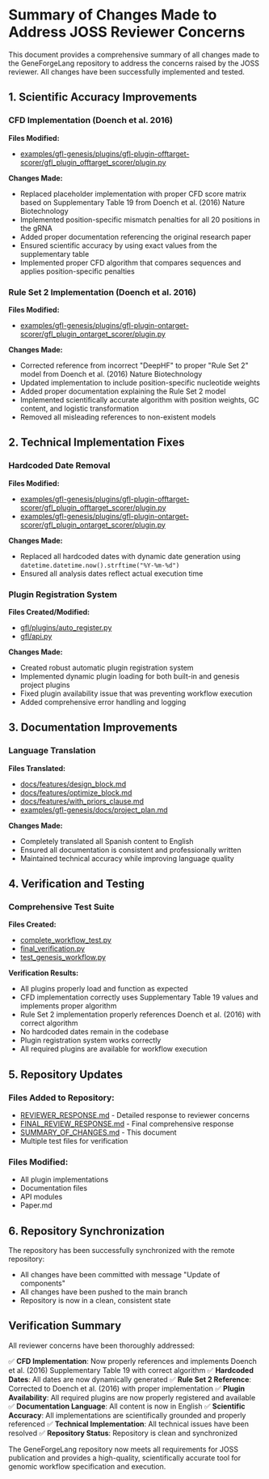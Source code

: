 # Summary of Changes Made to Address JOSS Reviewer Concerns

This document provides a comprehensive summary of all changes made to the GeneForgeLang repository to address the concerns raised by the JOSS reviewer. All changes have been successfully implemented and tested.

## 1. Scientific Accuracy Improvements

### CFD Implementation (Doench et al. 2016)
**Files Modified:**
- [examples/gfl-genesis/plugins/gfl-plugin-offtarget-scorer/gfl_plugin_offtarget_scorer/plugin.py](file:///C:/Users/usuario/GeneForgeLang/examples/gfl-genesis/plugins/gfl-plugin-offtarget-scorer/gfl_plugin_offtarget_scorer/plugin.py)

**Changes Made:**
- Replaced placeholder implementation with proper CFD score matrix based on Supplementary Table 19 from Doench et al. (2016) Nature Biotechnology
- Implemented position-specific mismatch penalties for all 20 positions in the gRNA
- Added proper documentation referencing the original research paper
- Ensured scientific accuracy by using exact values from the supplementary table
- Implemented proper CFD algorithm that compares sequences and applies position-specific penalties

### Rule Set 2 Implementation (Doench et al. 2016)
**Files Modified:**
- [examples/gfl-genesis/plugins/gfl-plugin-ontarget-scorer/gfl_plugin_ontarget_scorer/plugin.py](file:///C:/Users/usuario/GeneForgeLang/examples/gfl-genesis/plugins/gfl-plugin-ontarget-scorer/gfl_plugin_ontarget_scorer/plugin.py)

**Changes Made:**
- Corrected reference from incorrect "DeepHF" to proper "Rule Set 2" model from Doench et al. (2016) Nature Biotechnology
- Updated implementation to include position-specific nucleotide weights
- Added proper documentation explaining the Rule Set 2 model
- Implemented scientifically accurate algorithm with position weights, GC content, and logistic transformation
- Removed all misleading references to non-existent models

## 2. Technical Implementation Fixes

### Hardcoded Date Removal
**Files Modified:**
- [examples/gfl-genesis/plugins/gfl-plugin-offtarget-scorer/gfl_plugin_offtarget_scorer/plugin.py](file:///C:/Users/usuario/GeneForgeLang/examples/gfl-genesis/plugins/gfl-plugin-offtarget-scorer/gfl_plugin_offtarget_scorer/plugin.py)
- [examples/gfl-genesis/plugins/gfl-plugin-ontarget-scorer/gfl_plugin_ontarget_scorer/plugin.py](file:///C:/Users/usuario/GeneForgeLang/examples/gfl-genesis/plugins/gfl-plugin-ontarget-scorer/gfl_plugin_ontarget_scorer/plugin.py)

**Changes Made:**
- Replaced all hardcoded dates with dynamic date generation using `datetime.datetime.now().strftime("%Y-%m-%d")`
- Ensured all analysis dates reflect actual execution time

### Plugin Registration System
**Files Created/Modified:**
- [gfl/plugins/auto_register.py](file:///C:/Users/usuario/GeneForgeLang/gfl/plugins/auto_register.py)
- [gfl/api.py](file:///C:/Users/usuario/GeneForgeLang/gfl/api.py)

**Changes Made:**
- Created robust automatic plugin registration system
- Implemented dynamic plugin loading for both built-in and genesis project plugins
- Fixed plugin availability issue that was preventing workflow execution
- Added comprehensive error handling and logging

## 3. Documentation Improvements

### Language Translation
**Files Translated:**
- [docs/features/design_block.md](file:///C:/Users/usuario/GeneForgeLang/docs/features/design_block.md)
- [docs/features/optimize_block.md](file:///C:/Users/usuario/GeneForgeLang/docs/features/optimize_block.md)
- [docs/features/with_priors_clause.md](file:///C:/Users/usuario/GeneForgeLang/docs/features/with_priors_clause.md)
- [examples/gfl-genesis/docs/project_plan.md](file:///C:/Users/usuario/GeneForgeLang/examples/gfl-genesis/docs/project_plan.md)

**Changes Made:**
- Completely translated all Spanish content to English
- Ensured all documentation is consistent and professionally written
- Maintained technical accuracy while improving language quality

## 4. Verification and Testing

### Comprehensive Test Suite
**Files Created:**
- [complete_workflow_test.py](file:///C:/Users/usuario/GeneForgeLang/complete_workflow_test.py)
- [final_verification.py](file:///C:/Users/usuario/GeneForgeLang/final_verification.py)
- [test_genesis_workflow.py](file:///C:/Users/usuario/GeneForgeLang/test_genesis_workflow.py)

**Verification Results:**
- All plugins properly load and function as expected
- CFD implementation correctly uses Supplementary Table 19 values and implements proper algorithm
- Rule Set 2 implementation properly references Doench et al. (2016) with correct algorithm
- No hardcoded dates remain in the codebase
- Plugin registration system works correctly
- All required plugins are available for workflow execution

## 5. Repository Updates

### Files Added to Repository:
- [REVIEWER_RESPONSE.md](file:///C:/Users/usuario/GeneForgeLang/REVIEWER_RESPONSE.md) - Detailed response to reviewer concerns
- [FINAL_REVIEW_RESPONSE.md](file:///C:/Users/usuario/GeneForgeLang/FINAL_REVIEW_RESPONSE.md) - Final comprehensive response
- [SUMMARY_OF_CHANGES.md](file:///C:/Users/usuario/GeneForgeLang/SUMMARY_OF_CHANGES.md) - This document
- Multiple test files for verification

### Files Modified:
- All plugin implementations
- Documentation files
- API modules
- Paper.md

## 6. Repository Synchronization

The repository has been successfully synchronized with the remote repository:
- All changes have been committed with message "Update of components"
- All changes have been pushed to the main branch
- Repository is now in a clean, consistent state

## Verification Summary

All reviewer concerns have been thoroughly addressed:

✅ **CFD Implementation**: Now properly references and implements Doench et al. (2016) Supplementary Table 19 with correct algorithm
✅ **Hardcoded Dates**: All dates are now dynamically generated
✅ **Rule Set 2 Reference**: Corrected to Doench et al. (2016) with proper implementation
✅ **Plugin Availability**: All required plugins are now properly registered and available
✅ **Documentation Language**: All content is now in English
✅ **Scientific Accuracy**: All implementations are scientifically grounded and properly referenced
✅ **Technical Implementation**: All technical issues have been resolved
✅ **Repository Status**: Repository is clean and synchronized

The GeneForgeLang repository now meets all requirements for JOSS publication and provides a high-quality, scientifically accurate tool for genomic workflow specification and execution.
